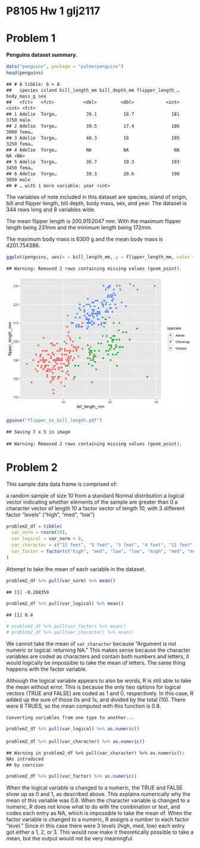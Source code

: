 P8105 Hw 1 glj2117
================

# Problem 1

**Penguins dataset summary.**

``` r
data("penguins", package = "palmerpenguins")
head(penguins)
```

    ## # A tibble: 6 × 8
    ##   species island bill_length_mm bill_depth_mm flipper_length_… body_mass_g sex  
    ##   <fct>   <fct>           <dbl>         <dbl>            <int>       <int> <fct>
    ## 1 Adelie  Torge…           39.1          18.7              181        3750 male 
    ## 2 Adelie  Torge…           39.5          17.4              186        3800 fema…
    ## 3 Adelie  Torge…           40.3          18                195        3250 fema…
    ## 4 Adelie  Torge…           NA            NA                 NA          NA <NA> 
    ## 5 Adelie  Torge…           36.7          19.3              193        3450 fema…
    ## 6 Adelie  Torge…           39.3          20.6              190        3650 male 
    ## # … with 1 more variable: year <int>

The variables of note included in this dataset are species, island of
origin, bill and flipper length, bill depth, body mass, sex, and year.
The dataset is 344 rows long and 8 variables wide.

The mean flipper length is 200.9152047 mm. With the maximum flipper
length being 231mm and the minimum length being 172mm.

The maximum body mass is 6300 g and the mean body mass is 4201.754386.

``` r
ggplot(penguins, aes(x = bill_length_mm, y = flipper_length_mm, color = species)) + geom_point()
```

    ## Warning: Removed 2 rows containing missing values (geom_point).

![](p8105_hw1_glj2117_files/figure-gfm/unnamed-chunk-3-1.png)<!-- -->

``` r
ggsave("flipper_vs_bill_length.pdf")
```

    ## Saving 7 x 5 in image

    ## Warning: Removed 2 rows containing missing values (geom_point).

# Problem 2

This sample data data frame is comprised of:

a random sample of size 10 from a standard Normal distribution a logical
vector indicating whether elements of the sample are greater than 0 a
character vector of length 10 a factor vector of length 10, with 3
different factor “levels” (“high”, “med”, “low”)

``` r
problem2_df = tibble(
  var_norm = rnorm(10),
  var_logical = var_norm > 0,
  var_character = c("12 feet", "5 feet", "3 feet", "4 feet", "11 feet", "8 feet", "7 feet", "2 feet", "9 feet", "15 feet"),
  var_factor = factor(c("high", "med", "low", "low", "high", "med", "med", "low", "high", "high"))
)
```

Attempt to take the mean of each variable in the dataset.

``` r
problem2_df %>% pull(var_norm) %>% mean()
```

    ## [1] -0.288359

``` r
problem2_df %>% pull(var_logical) %>% mean()
```

    ## [1] 0.4

``` r
# problem2_df %>% pull(var_factor) %>% mean()
# problem2_df %>% pull(var_character) %>% mean() 
```

We cannot take the mean of `var_character` because “Argument is not
numeric or logical: returning NA.” This makes sense because the
character variables are coded as characters and contain both numbers and
letters, it would logically be impossible to take the mean of letters.
The same thing happens with the factor variable.

Although the logical variable appears to also be words, R is still able
to take the mean without error. This is because the only two options for
logical vectors (TRUE and FALSE) are coded as 1 and 0, respectively. In
this case, R added up the sum of those 0s and 1s, and divided by the
total (10). There were 8 TRUES, so the mean computed with this function
is 0.8.

    Converting variables from one type to another...

``` r
problem2_df %>% pull(var_logical) %>% as.numeric()

problem2_df %>% pull(var_character) %>% as.numeric()
```

    ## Warning in problem2_df %>% pull(var_character) %>% as.numeric(): NAs introduced
    ## by coercion

``` r
problem2_df %>% pull(var_factor) %>% as.numeric()
```

When the logical variable is changed to a numeric, the TRUE and FALSE
show up as 0 and 1, as described above. This explains numerically why
the mean of this variable was 0.8. When the character variable is
changed to a numeric, R does not know what to do with the combination or
text, and codes each entry as NA, which is impossible to take the mean
of. When the factor variable is changed to a numeric, R assigns a number
to each factor “level.” Since in this case there were 3 levels (high,
med, low) each entry got either a 1, 2, or 3. This would now make it
theoretically possible to take a mean, but the output would not be very
meaningful.
